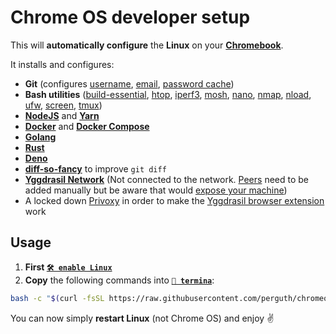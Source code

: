 # Chrome OS developer setup

This will **automatically configure** the **Linux** on your **[Chromebook](https://www.google.com/chromebook/shop/)**.

It installs and configures:

- **Git** (configures [username](https://help.github.com/en/github/using-git/setting-your-username-in-git), [email](https://help.github.com/en/github/setting-up-and-managing-your-github-user-account/setting-your-commit-email-address), [password cache](https://help.github.com/en/github/using-git/caching-your-github-password-in-git))
- **Bash utilities** ([build-essential](https://www.google.com/search?q=build-essential), [htop](https://hisham.hm/htop/), [iperf3](https://iperf.fr/), [mosh](https://mosh.org/), [nano](https://www.nano-editor.org/), [nmap](https://nmap.org/), [nload](https://github.com/rolandriegel/nload), [ufw](https://g.co/kgs/R7KmgH), [screen](https://www.gnu.org/software/screen/), [tmux](https://github.com/tmux/tmux/wiki))
- **[NodeJS](https://nodejs.org/)** and **[Yarn](https://yarnpkg.com/)**
- **[Docker](https://www.docker.com/)** and **[Docker Compose](https://docs.docker.com/compose/)**
- **[Golang](https://golang.org/)**
- **[Rust](https://www.rust-lang.org/)**
- **[Deno](https://deno.land/)**
- **[diff-so-fancy](https://github.com/so-fancy/diff-so-fancy)** to improve `git diff`
- **[Yggdrasil Network](https://yggdrasil-network.github.io/)** (Not connected to the network. [Peers](https://github.com/yggdrasil-network/public-peers) need to be added manually but be aware that would [expose your machine](https://yggdrasil-network.github.io/faq.html#will-my-machine-be-exposed-to-other-users-of-the-network))
- A locked down [Privoxy](https://www.privoxy.org/) in order to make the [Yggdrasil browser extension](https://github.com/perguth/yggdrasil-chromeos) work


## Usage

1. **First [`🛠️ enable Linux`](https://support.google.com/chromebook/answer/9145439)**
1. **Copy** the following commands into **[`🔣 termina`](https://support.google.com/chromebook/thread/565904)**:

```bash
bash -c "$(curl -fsSL https://raw.githubusercontent.com/perguth/chromeos-developer-setup/master/setup.sh)"
```

You can now simply **restart Linux** (not Chrome OS) and enjoy ✌️
